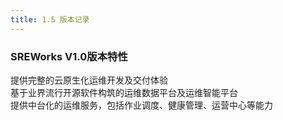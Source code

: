 ```yaml
---
title: 1.5 版本记录
---
```


<a name="p6i5l"></a>

### SREWorks V1.0版本特性
提供完整的云原生化运维开发及交付体验<br />基于业界流行开源软件构筑的运维数据平台及运维智能平台<br />提供中台化的运维服务，包括作业调度、健康管理、运营中心等能力
